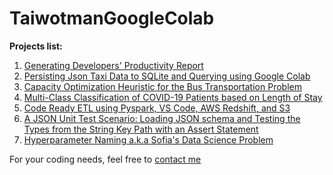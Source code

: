 # TaiwotmanGoogleColab


**Projects list:**

1. [Generating Developers' Productivity Report](https://github.com/taiwotman/developers-productivity-report)
2. [Persisting Json Taxi Data to SQLite and Querying using Google Colab](https://github.com/taiwotman/TaiwotmanGoogleColab/blob/main/Persisting_Json_Taxi_Data_to_Sqlite_in_Google_Colab.ipynb)
3. [Capacity Optimization Heuristic for the Bus Transportation Problem](https://github.com/taiwotman/TaiwotmanGoogleColab/blob/main/Capacity_Optimization_Heuristic_for_the_Bus_Transportation_Problem.ipynb)
4. [Multi-Class Classification of COVID-19 Patients based on Length of Stay](https://github.com/taiwotman/TaiwotmanGoogleColab/blob/main/COVID_HOSPITAL_TREATMENT_Predicting_Patient's_Length_of_Stay(LOS)_using_Kaggle_Data.ipynb)
5. [Code Ready ETL using Pyspark, VS Code, AWS Redshift, and S3](https://github.com/taiwotman/TaiwotmanGoogleColab/blob/main/Code_Ready_ETL_using_Pyspark%2C_VS_Code%2C_AWS_Redshift%2C_and_S3.ipynb)
4. [A JSON Unit Test Scenario: Loading JSON schema and Testing the Types from the String Key Path with an Assert Statement](https://github.com/taiwotman/TaiwotmanGoogleColab/blob/main/Json_reader_with_unittest.ipynb)
6. [Hyperparameter Naming a.k.a Sofia's Data Science Problem](https://github.com/taiwotman/TaiwotmanGoogleColab/blob/main/hyperparameter_naming.ipynb)


For your coding needs, feel free to [contact me](https://taiwotman.github.io/#contact)

